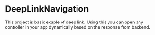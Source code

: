 # DeepLinkNavigation
This project is basic exaple of deep link.
Using this you can open any controller in your app dynamically based on the response from backend.
